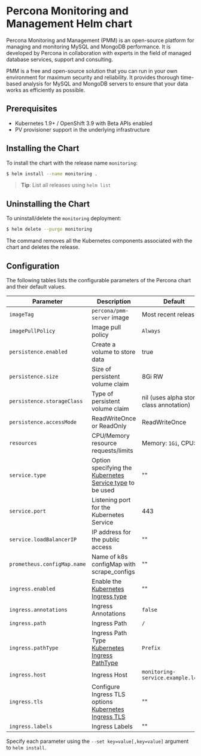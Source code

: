 # Percona Monitoring and Management Helm chart

Percona Monitoring and Management (PMM) is an open-source platform for managing and monitoring MySQL and MongoDB performance. It is developed by Percona in collaboration with experts in the field of managed database services, support and consulting.

PMM is a free and open-source solution that you can run in your own environment for maximum security and reliability. It provides thorough time-based analysis for MySQL and MongoDB servers to ensure that your data works as efficiently as possible.

## Prerequisites

- Kubernetes 1.9+ / OpenShift 3.9 with Beta APIs enabled
- PV provisioner support in the underlying infrastructure

## Installing the Chart

To install the chart with the release name `monitoring`:

```bash
$ helm install --name monitoring .
```

> **Tip**: List all releases using `helm list`

## Uninstalling the Chart

To uninstall/delete the `monitoring` deployment:

```bash
$ helm delete --purge monitoring
```

The command removes all the Kubernetes components associated with the chart and deletes the release.

## Configuration

The following tables lists the configurable parameters of the Percona chart and their default values.

| Parameter                  | Description                         | Default                                                    |
| -----------------------    | ----------------------------------- | ---------------------------------------------------------- |
| `imageTag`                 | `percona/pmm-server` image          | Most recent release                                        |
| `imagePullPolicy`          | Image pull policy                   | `Always`                                                   |
| `persistence.enabled`      | Create a volume to store data       | true                                                       |
| `persistence.size`         | Size of persistent volume claim     | 8Gi RW                                                     |
| `persistence.storageClass` | Type of persistent volume claim     | nil  (uses alpha storage class annotation)                 |
| `persistence.accessMode`   | ReadWriteOnce or ReadOnly           | ReadWriteOnce                                              |
| `resources`                | CPU/Memory resource requests/limits | Memory: `1Gi`, CPU: `0.5`                                  |
| `service.type`             | Option specifying the [Kubernetes Service type](https://kubernetes.io/docs/concepts/services-networking/service/#publishing-services-service-types) to be used | ""                                                         |
| `service.port`             | Listening port for the Kubernetes Service | 443                                                  |
| `service.loadBalancerIP`   | IP address for the public access    | ""                                                         |
| `prometheus.configMap.name`   | Name of k8s configMap with scrape_configs    | ""                                                         |
| `ingress.enabled`          | Enable the [Kubernetes Ingress type](https://kubernetes.io/docs/concepts/services-networking/ingress/#the-ingress-resource) | ""                                                         |
| `ingress.annotations`      | Ingress Annotations  | `false`                                                         |
| `ingress.path`             | Ingress Path         | `/`                                                         |
| `ingress.pathType`         | Ingress Path Type [Kubernetes Ingress PathType](https://kubernetes.io/docs/concepts/services-networking/ingress/#path-types)   | `Prefix`                                                         |
| `ingress.host`             | Ingress Host   | `monitoring-service.example.local`                                                         |
| `ingress.tls`              | Configure Ingress TLS options [Kubernetes Ingress TLS](https://kubernetes.io/docs/concepts/services-networking/ingress/#tls)   | ""                                                         |
| `ingress.labels`           | Ingress Labels   | ""                                                         |


Specify each parameter using the `--set key=value[,key=value]` argument to `helm install`. 

